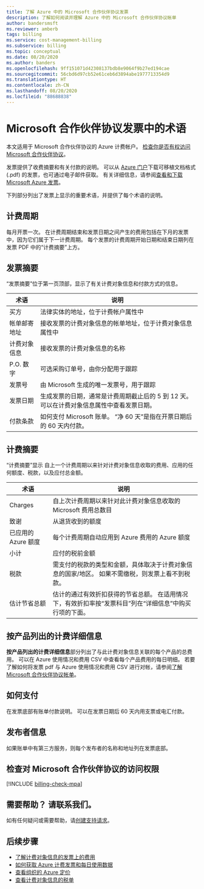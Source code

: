 ```yaml
---
title: 了解 Azure 中的 Microsoft 合作伙伴协议发票
description: 了解如何阅读并理解 Azure 中的 Microsoft 合作伙伴协议帐单
author: bandersmsft
ms.reviewer: amberb
tags: billing
ms.service: cost-management-billing
ms.subservice: billing
ms.topic: conceptual
ms.date: 08/20/2020
ms.author: banders
ms.openlocfilehash: 9ff151071d42308137bdb8e9064f9b27ed194cae
ms.sourcegitcommit: 56cbd6d97cb52e61ceb6d3894abe1977713354d9
ms.translationtype: HT
ms.contentlocale: zh-CN
ms.lasthandoff: 08/20/2020
ms.locfileid: "88688838"
---
```

# <a name="terms-in-your-microsoft-partner-agreement-invoice"></a>Microsoft 合作伙伴协议发票中的术语

本文适用于 Microsoft 合作伙伴协议的 Azure 计费帐户。 [检查你是否有权访问 Microsoft 合作伙伴协议](#check-access-to-a-microsoft-partner-agreement)。

发票提供了收费摘要和有关付款的说明。 可以从 [Azure 门户](https://portal.azure.com/)下载可移植文档格式 (.pdf) 的发票，也可通过电子邮件获取。 有关详细信息，请参阅[查看和下载 Microsoft Azure 发票](download-azure-invoice.md)。

下列部分列出了发票上显示的重要术语，并提供了每个术语的说明。

## <a name="billing-period"></a>计费周期

每月开票一次。 在计费周期结束和发票日期之间产生的费用包括在下月的发票中，因为它们属于下一计费周期。 每个发票的计费周期开始日期和结束日期列在发票 PDF 中的“计费摘要”上方。 

## <a name="invoice-summary"></a>发票摘要

“发票摘要”位于第一页顶部，显示了有关计费对象信息和付款方式的信息。 

<!-- add screenshot -->

| 术语 | 说明 |
| --- | --- |
| 买方 |法律实体的地址，位于计费帐户属性中|
| 帐单邮寄地址 |接收发票的计费对象信息的帐单地址，位于计费对象信息属性中|
| 计费对象信息 |接收发票的计费对象信息的名称 |
| P.O. 数字 |可选采购订单号，由你分配用于跟踪 |
| 发票号 |由 Microsoft 生成的唯一发票号，用于跟踪 |
| 发票日期 |生成发票的日期，通常是计费周期截止后的 5 到 12 天。 可以在计费对象信息属性中查看发票日期。|
| 付款条款 |如何支付 Microsoft 账单。 “净 60 天”是指在开票日期后的 60 天内付款。  |

## <a name="billing-summary"></a>计费摘要

“计费摘要”显示  自上一个计费周期以来针对计费对象信息收取的费用、应用的任何额度、税款，以及应付总金额。

<!-- add screenshot -->

| 术语 | 说明 |
| --- | --- |
| Charges|自上次计费周期以来针对此计费对象信息收取的 Microsoft 费用总数目 |
| 致谢 |从退货收到的额度 |
| 已应用的 Azure 额度 | 每个计费周期自动应用到 Azure 费用的 Azure 额度 |
| 小计 |应付的税前金额 |
| 税款 |需支付的税款的类型和金额，具体取决于计费对象信息的国家/地区。 如果不需缴税，则发票上看不到税款。 |
| 估计节省总额 |估计的通过有效折扣获得的节省总额。 在适用情况下，有效折扣率按“发票科目”列在“详细信息”中购买行项的下面。 |


## <a name="billing-details-by-product"></a>按产品列出的计费详细信息

**按产品列出的计费详细信息**部分列出了与此计费对象信息关联的每个产品的总费用。 可以在 Azure 使用情况和费用 CSV 中查看每个产品费用的每日明细。 若要了解如何将发票 pdf 与 Azure 使用情况和费用 CSV 进行对帐，请参阅[了解 Microsoft 合作伙伴协议帐单](review-partner-agreement-bill.md)。

## <a name="how-to-pay"></a>如何支付

在发票底部有账单付款说明。 可以在发票日期后 60 天内用支票或电汇付款。

## <a name="publisher-information"></a>发布者信息

如果账单中有第三方服务，则每个发布者的名称和地址列在发票底部。

## <a name="check-access-to-a-microsoft-partner-agreement"></a>检查对 Microsoft 合作伙伴协议的访问权限
[!INCLUDE [billing-check-mpa](../../../includes/billing-check-mpa.md)]

## <a name="need-help-contact-us"></a>需要帮助？ 请联系我们。

如有任何疑问或需要帮助，请[创建支持请求](https://go.microsoft.com/fwlink/?linkid=2083458)。

## <a name="next-steps"></a>后续步骤

- [了解计费对象信息的发票上的费用](review-customer-agreement-bill.md)
- [如何获取 Azure 计费发票和每日使用数据](../manage/download-azure-invoice-daily-usage-date.md)
- [查看组织的 Azure 定价](../manage/ea-pricing.md)
- [查看计费对象信息的税单](mca-download-tax-document.md)
